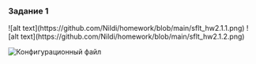 <h3> Задание 1 </h3>
![alt text](https://github.com/Nildi/homework/blob/main/sflt_hw2.1.1.png)
![alt text](https://github.com/Nildi/homework/blob/main/sflt_hw2.1.2.png)

![Конфигурационный файл](https://github.com/Nildi/homework/blob/main/haproxy.cfg)
